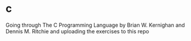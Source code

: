# c
Going through The C Programming Language by Brian W. Kernighan and Dennis M. Ritchie and uploading the exercises to this repo
